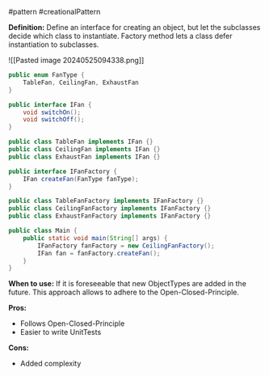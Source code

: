 #pattern #creationalPattern 

**Definition:** Define an interface for creating an object, but let the subclasses decide which class to instantiate. Factory method lets a class defer instantiation to subclasses.

![[Pasted image 20240525094338.png]]


```java
public enum FanType {
	TableFan, CeilingFan, ExhaustFan
}

public interface IFan {
	void switchOn();
	void switchOff();
}

public class TableFan implements IFan {}
public class CeilingFan implements IFan {}
public class ExhaustFan implements IFan {}

public interface IFanFactory {
	IFan createFan(FanType fanType);
}

public class TableFanFactory implements IFanFactory {}
public class CeilingFanFactory implements IFanFactory {}
public class ExhaustFanFactory implements IFanFactory {}

public class Main {
	public static void main(String[] args) {
		IFanFactory fanFactory = new CeilingFanFactory();
		IFan fan = fanFactory.createFan();
	}
}
```

**When to use:** If it is foreseeable that new ObjectTypes are added in the future. This approach allows to adhere to the Open-Closed-Principle. 

**Pros:** 
- Follows Open-Closed-Principle
- Easier to write UnitTests

**Cons:**
- Added complexity
